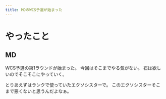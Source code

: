 ```yaml
---
title: MDのWCS予選が始まった
---
```


# やったこと

## MD

WCS予選の第1ラウンドが始まった。
今回はそこまでやる気がない。
石は欲しいのでそこそこにやっていく。

とりあえずはランクで使っていたエクソシスターで。
このエクソシスターそこまで悪くないと思うんだよなぁ。
